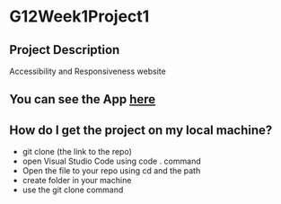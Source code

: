 # G12Week1Project1
## Project Description
Accessibility and Responsiveness website
## You can see the App [here](https://bakeza.github.io/G12Week1Project1/)

## How do I get the project on my local machine?

- git clone (the link to the repo)
- open Visual Studio Code using code . command
- Open the file to your repo using cd and the path
- create folder in your machine
- use the git clone command

